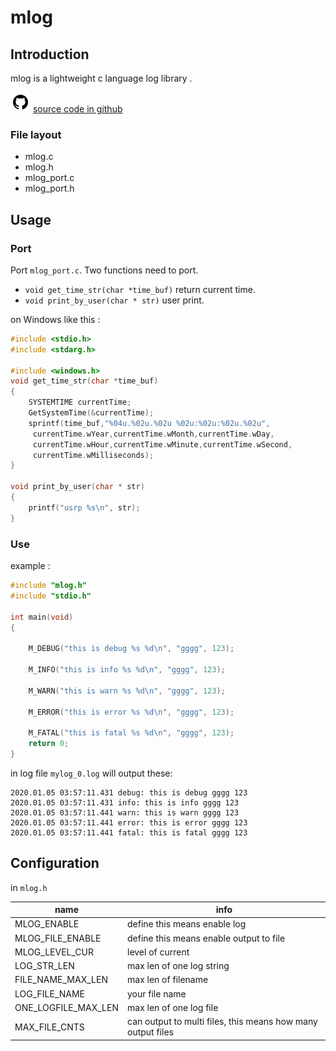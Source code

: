 # mlog

## Introduction 
mlog is a lightweight c language log library .

![github](../img/github.png)
[source code in github](https://github.com/zyongzhangyong/mlog)

### File layout

* mlog.c
* mlog.h
* mlog_port.c
* mlog_port.h

## Usage 

### Port
Port `mlog_port.c`. Two functions need to port.

* `void get_time_str(char *time_buf)` return current time.
* `void print_by_user(char * str)` user print.

on Windows like this :
```c
#include <stdio.h>
#include <stdarg.h>

#include <windows.h>
void get_time_str(char *time_buf)
{
	SYSTEMTIME currentTime;
    GetSystemTime(&currentTime);
    sprintf(time_buf,"%04u.%02u.%02u %02u:%02u:%02u.%02u",           
     currentTime.wYear,currentTime.wMonth,currentTime.wDay,
     currentTime.wHour,currentTime.wMinute,currentTime.wSecond,
     currentTime.wMilliseconds);
}

void print_by_user(char * str) 
{
	printf("usrp %s\n", str);
}

```
### Use
example :
```c
#include "mlog.h"
#include "stdio.h"

int main(void)
{

	M_DEBUG("this is debug %s %d\n", "gggg", 123);
	
	M_INFO("this is info %s %d\n", "gggg", 123);

	M_WARN("this is warn %s %d\n", "gggg", 123);

	M_ERROR("this is error %s %d\n", "gggg", 123);

	M_FATAL("this is fatal %s %d\n", "gggg", 123);
	return 0;
}
```
in log file `mylog_0.log` will output these:
```
2020.01.05 03:57:11.431 debug: this is debug gggg 123
2020.01.05 03:57:11.431 info: this is info gggg 123
2020.01.05 03:57:11.441 warn: this is warn gggg 123
2020.01.05 03:57:11.441 error: this is error gggg 123
2020.01.05 03:57:11.441 fatal: this is fatal gggg 123
```

## Configuration 
in `mlog.h`

name|info
-|-
MLOG_ENABLE|define this means enable log
MLOG_FILE_ENABLE|define this means enable output to file
MLOG_LEVEL_CUR|level of current 
LOG_STR_LEN|max len of one log string 
FILE_NAME_MAX_LEN| max len of filename
LOG_FILE_NAME|your file name
ONE_LOGFILE_MAX_LEN|max len of one log file  
MAX_FILE_CNTS|can output to multi files, this means how many output files 

